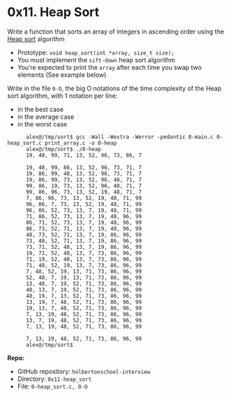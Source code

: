 
  # 0x11\. Heap Sort
    
  Write a function that sorts an array of integers in ascending order using the [Heap sort](/rltoken/SipKuh8bwYl5hTPAGFqutw "Heap sort") algorithm
  
  *   Prototype: `void heap_sort(int *array, size_t size);`
  *   You must implement the `sift-down` heap sort algorithm
  *   You’re expected to print the `array` after each time you swap two elements (See example below)
  
  Write in the file `0-O`, the big O notations of the time complexity of the Heap sort algorithm, with 1 notation per line:
  
  *   in the best case
  *   in the average case
  *   in the worst case
  
```
      alex@/tmp/sort$ gcc -Wall -Wextra -Werror -pedantic 0-main.c 0-heap_sort.c print_array.c -o 0-heap
      alex@/tmp/sort$ ./0-heap
      19, 48, 99, 71, 13, 52, 96, 73, 86, 7
  
      19, 48, 99, 86, 13, 52, 96, 73, 71, 7
      19, 86, 99, 48, 13, 52, 96, 73, 71, 7
      19, 86, 99, 73, 13, 52, 96, 48, 71, 7
      99, 86, 19, 73, 13, 52, 96, 48, 71, 7
      99, 86, 96, 73, 13, 52, 19, 48, 71, 7
      7, 86, 96, 73, 13, 52, 19, 48, 71, 99
      96, 86, 7, 73, 13, 52, 19, 48, 71, 99
      96, 86, 52, 73, 13, 7, 19, 48, 71, 99
      71, 86, 52, 73, 13, 7, 19, 48, 96, 99
      86, 71, 52, 73, 13, 7, 19, 48, 96, 99
      86, 73, 52, 71, 13, 7, 19, 48, 96, 99
      48, 73, 52, 71, 13, 7, 19, 86, 96, 99
      73, 48, 52, 71, 13, 7, 19, 86, 96, 99
      73, 71, 52, 48, 13, 7, 19, 86, 96, 99
      19, 71, 52, 48, 13, 7, 73, 86, 96, 99
      71, 19, 52, 48, 13, 7, 73, 86, 96, 99
      71, 48, 52, 19, 13, 7, 73, 86, 96, 99
      7, 48, 52, 19, 13, 71, 73, 86, 96, 99
      52, 48, 7, 19, 13, 71, 73, 86, 96, 99
      13, 48, 7, 19, 52, 71, 73, 86, 96, 99
      48, 13, 7, 19, 52, 71, 73, 86, 96, 99
      48, 19, 7, 13, 52, 71, 73, 86, 96, 99
      13, 19, 7, 48, 52, 71, 73, 86, 96, 99
      19, 13, 7, 48, 52, 71, 73, 86, 96, 99
      7, 13, 19, 48, 52, 71, 73, 86, 96, 99
      13, 7, 19, 48, 52, 71, 73, 86, 96, 99
      7, 13, 19, 48, 52, 71, 73, 86, 96, 99
  
      7, 13, 19, 48, 52, 71, 73, 86, 96, 99
      alex@/tmp/sort$
```
  **Repo:**
  
  *   GitHub repository: `holbertonschool-interview`
  *   Directory: `0x11-heap_sort`
  *   File: `0-heap_sort.c, 0-O`
  
 </article>